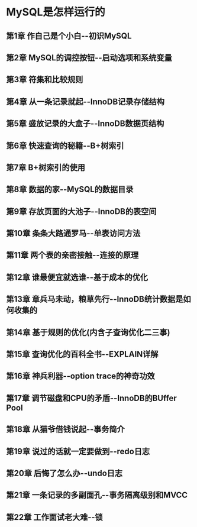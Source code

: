 # MySQL是怎样运行的

## 第1章 作自己是个小白--初识MySQL
## 第2章 MySQL的调控按钮--启动选项和系统变量
## 第3章 符集和比较规则
## 第4章 从一条记录就起--InnoDB记录存储结构
## 第5章 盛放记录的大盒子--InnoDB数据页结构
## 第6章 快速查询的秘籍--B+树索引
## 第7章 B+树索引的使用
## 第8章 数据的家--MySQL的数据目录
## 第9章 存放页面的大池子--InnoDB的表空间
## 第10章 条条大路通罗马--单表访问方法
## 第11章 两个表的亲密接触--连接的原理
## 第12章 谁最便宜就选谁--基于成本的优化
## 第13章 章兵马未动，粮草先行--InnoDB统计数据是如何收集的
## 第14章 基于规则的优化(内含子查询优化二三事)
## 第15章 查询优化的百科全书--EXPLAIN详解
## 第16章 神兵利器--option trace的神奇功效
## 第17章 调节磁盘和CPU的矛盾--InnoDB的BUffer Pool
## 第18章 从猫爷借钱说起--事务简介
## 第19章 说过的话就一定要做到--redo日志
## 第20章 后悔了怎么办--undo日志
## 第21章 一条记录的多副面孔--事务隔离级别和MVCC
## 第22章 工作面试老大难--锁